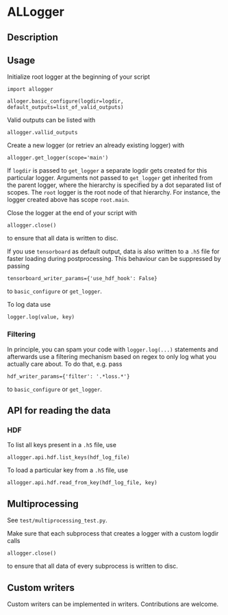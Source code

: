 # ALLogger

## Description

## Usage

Initialize root logger at the beginning of your script

```
import allogger

alloger.basic_configure(logdir=logdir, default_outputs=list_of_valid_outputs)
```

Valid outputs can be listed with

`allogger.vallid_outputs`

Create a new logger (or retriev an already existing logger) with

```
allogger.get_logger(scope='main')
```

If `logdir` is passed to `get_logger` a separate logdir gets created for this particular logger.
Arguments not passed to `get_logger` get inherited from the parent logger, where the hierarchy is specified by a dot separated list of scopes.
The `root` logger is the root node of that hierarchy. For instance, the logger created above has scope `root.main`.

Close the logger at the end of your script with

```
allogger.close()
```

to ensure that all data is written to disc.

If you use `tensorboard` as default output, data is also written to a `.h5` file for faster loading during postprocessing.
This behaviour can be suppressed by passing

```
tensorboard_writer_params={'use_hdf_hook': False}
```

to `basic_configure` or `get_logger`.

To log data use

```
logger.log(value, key)
```

### Filtering

In principle, you can spam your code with `logger.log(...)` statements and afterwards use a filtering mechanism based on regex to only log
what you actually care about. To do that, e.g. pass

```
hdf_writer_params={'filter': '.*loss.*'}
```

to `basic_configure` or `get_logger`.

## API for reading the data

### HDF

To list all keys present in a `.h5` file, use

```
allogger.api.hdf.list_keys(hdf_log_file)
```

To load a particular key from a `.h5` file, use

```
allogger.api.hdf.read_from_key(hdf_log_file, key)
```

## Multiprocessing

See `test/multiprocessing_test.py`.

Make sure that each subprocess that creates a logger with a custom logdir calls

```
allogger.close()
```

to ensure that all data of every subprocess is written to disc.

## Custom writers

Custom writers can be implemented in writers. Contributions are welcome.
